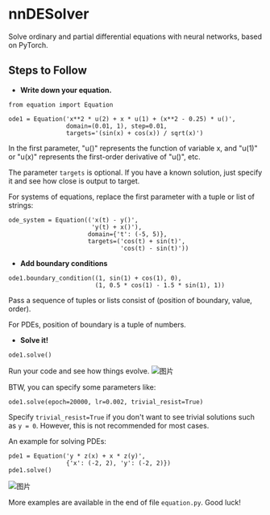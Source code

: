 # nnDESolver
Solve ordinary and partial differential equations with neural networks, based on PyTorch.
## Steps to Follow
- **Write down your equation.**
```
from equation import Equation

ode1 = Equation('x**2 * u(2) + x * u(1) + (x**2 - 0.25) * u()',
                domain=(0.01, 1), step=0.01,
                targets='(sin(x) + cos(x)) / sqrt(x)')
```
In the first parameter, "u()" represents the function of variable x, and "u(1)" or "u(x)" represents the first-order derivative of "u()", etc.

The parameter `targets` is optional. If you have a known solution, just specify it and see how close is output to target.

For systems of equations, replace the first parameter with a tuple or list of strings:
```
ode_system = Equation(('x(t) - y()',
                       'y(t) + x()'),
                      domain={'t': (-5, 5)},
                      targets=('cos(t) + sin(t)',
                               'cos(t) - sin(t)'))
```
- **Add boundary conditions**
```
ode1.boundary_condition((1, sin(1) + cos(1), 0),
                        (1, 0.5 * cos(1) - 1.5 * sin(1), 1))
```
Pass a sequence of tuples or lists consist of (position of boundary, value, order).

For PDEs, position of boundary is a tuple of numbers.
- **Solve it!**
```
ode1.solve()
```
Run your code and see how things evolve.
![图片](https://user-images.githubusercontent.com/100750226/179616883-f9885d66-e6dd-4af1-9f20-45751d3c30a5.png)

BTW, you can specify some parameters like:
```
ode1.solve(epoch=20000, lr=0.002, trivial_resist=True)
```
Specify `trivial_resist=True` if you don't want to see trivial solutions such as `y = 0`. However, this is not recommended for most cases.

An example for solving PDEs:
```
pde1 = Equation('y * z(x) + x * z(y)',
                {'x': (-2, 2), 'y': (-2, 2)})
pde1.solve()
```
![图片](https://user-images.githubusercontent.com/100750226/179619033-470dc1a0-efb6-4aba-891e-9f1a711f16e2.png)

More examples are available in the end of file `equation.py`. Good luck!
